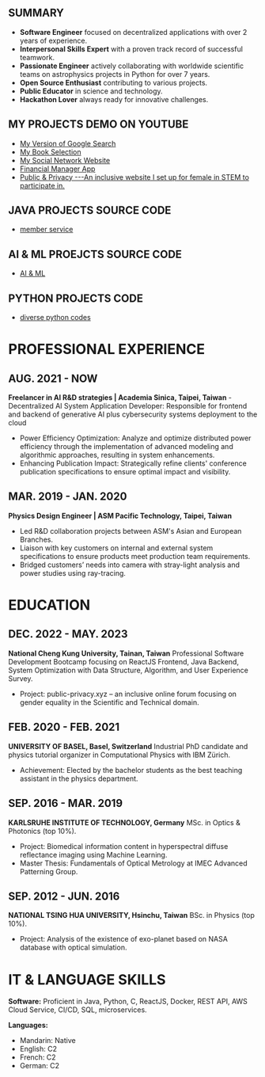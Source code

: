 ## SUMMARY

- **Software Engineer** focused on decentralized applications with over 2 years of experience.
- **Interpersonal Skills Expert** with a proven track record of successful teamwork.
- **Passionate Engineer** actively collaborating with worldwide scientific teams on astrophysics projects in Python for over 7 years.
- **Open Source Enthusiast** contributing to various projects.
- **Public Educator** in science and technology.
- **Hackathon Lover** always ready for innovative challenges.


## MY PROJECTS DEMO ON YOUTUBE

-  [My Version of Google Search](https://youtu.be/sjy78Rc3Qfg?si=r-1gv5brqW5SjEU0)
-  [My Book Selection](https://youtu.be/-4R4KqfIyH4?si=ACmvL9t2eb9myx1m)
-  [My Social Network Website](https://youtu.be/qZZ0oMD-Y_E?si=tOpJlIjIlIpbMjlJ)
-  [Financial Manager App](https://youtu.be/UPMghQvOQII?si=fxJdDGZfG-tCFg0a)
-  [Public & Privacy ---An inclusive website I set up for female in STEM to participate in.](www.public-privacy.xyz)

## JAVA PROJECTS SOURCE CODE
- [member service](https://github.com/th-hsieh/member.git)

## AI & ML PROEJCTS SOURCE CODE
- [AI & ML](https://github.com/thstasy/CS50_AI.git)

## PYTHON PROJECTS CODE
- [diverse python codes](https://github.com/thstasy/CS50_Python.git)

# PROFESSIONAL EXPERIENCE

## AUG. 2021 - NOW
**Freelancer in AI R&D strategies | Academia Sinica, Taipei, Taiwan**
-Decentralized AI System Application Developer: Responsible for frontend and backend of generative AI plus cybersecurity systems deployment to the cloud
- Power Efficiency Optimization: Analyze and optimize distributed power efficiency through the implementation of advanced modeling and algorithmic approaches, resulting in system enhancements.
- Enhancing Publication Impact: Strategically refine clients' conference publication specifications to ensure optimal impact and visibility.

## MAR. 2019 - JAN. 2020
**Physics Design Engineer | ASM Pacific Technology, Taipei, Taiwan**
- Led R&D collaboration projects between ASM's Asian and European Branches.
- Liaison with key customers on internal and external system specifications to ensure products meet production team requirements.
- Bridged customers’ needs into camera with stray-light analysis and power studies using ray-tracing.

# EDUCATION

## DEC. 2022 - MAY. 2023
**National Cheng Kung University, Tainan, Taiwan**
Professional Software Development Bootcamp focusing on ReactJS Frontend, Java Backend, System Optimization with Data Structure, Algorithm, and User Experience Survey.
- Project: public-privacy.xyz – an inclusive online forum focusing on gender equality in the Scientific and Technical domain.

## FEB. 2020 - FEB. 2021
**UNIVERSITY OF BASEL, Basel, Switzerland**
Industrial PhD candidate and physics tutorial organizer in Computational Physics with IBM Zürich.
- Achievement: Elected by the bachelor students as the best teaching assistant in the physics department.

## SEP. 2016 - MAR. 2019
**KARLSRUHE INSTITUTE OF TECHNOLOGY, Germany**
MSc. in Optics & Photonics (top 10%).
- Project: Biomedical information content in hyperspectral diffuse reflectance imaging using Machine Learning.
- Master Thesis: Fundamentals of Optical Metrology at IMEC Advanced Patterning Group.

## SEP. 2012 - JUN. 2016
**NATIONAL TSING HUA UNIVERSITY, Hsinchu, Taiwan**
BSc. in Physics (top 10%).
- Project: Analysis of the existence of exo-planet based on NASA database with optical simulation.

# IT & LANGUAGE SKILLS

**Software:**
Proficient in Java, Python, C, ReactJS, Docker, REST API, AWS Cloud Service, CI/CD, SQL, microservices.

**Languages:**
- Mandarin: Native
- English: C2
- French: C2
- German: C2

